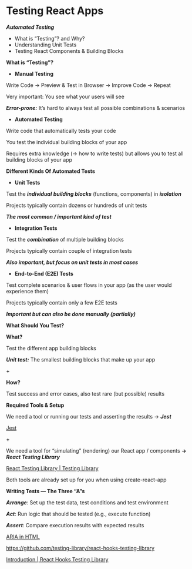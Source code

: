 # Testing React Apps
***Automated Testing***

- What is “Testing”? and Why?
- Understanding Unit Tests
- Testing React Components & Building Blocks

**What is “Testing”?**

- **Manual Testing**

Write Code → Preview & Test in Browser → Improve Code → Repeat

Very important: You see what your users will see

***Error-prone:*** It’s hard to always test all possible combinations & scenarios

- **Automated Testing**

Write code that automatically tests your code

You test the individual building blocks of your app

Requires extra knowledge (→ how to write tests) but allows you to test all building blocks of your app

**Different Kinds Of Automated Tests**

- **Unit Tests**

Test the ***individual*** ***building blocks*** (functions, components) in ***isolation***

Projects typically contain dozens or hundreds of unit tests

***The most common / important kind of test***

- **Integration Tests**

Test the ***combination*** of multiple building blocks

Projects typically contain  couple of integration tests

***Also important, but focus on unit tests in most cases***

- **End-to-End (E2E) Tests**

Test complete scenarios & user flows in your app (as the user would experience them)

Projects typically contain only a few E2E tests

***Important but can also be done manually (partially)***

**What Should You Test?**

**What?**

Test the different app building blocks

***Unit test:*** The smallest building blocks that make up your app

**+**

**How?**

Test success and error cases, also test rare (but possible) results

**Required Tools & Setup**

We need a tool or running our tests and asserting the results → ***Jest***

[Jest](https://jestjs.io/)

**+**

We need a tool for “simulating” (rendering) our React app / components **→** ***React Testing Library***

[React Testing Library | Testing Library](https://testing-library.com/docs/react-testing-library/intro/)

Both tools are already set up for you when using create-react-app

**Writing Tests — The Three “A”s**

***Arrange***: Set up the test data, test conditions and test environment

***Act***: Run logic that should be tested (e.g., execute function)

***Assert***: Compare execution results with expected results

[ARIA in HTML](https://www.w3.org/TR/html-aria/#docconformance)

https://github.com/testing-library/react-hooks-testing-library

[Introduction | React Hooks Testing Library](https://react-hooks-testing-library.com/)
